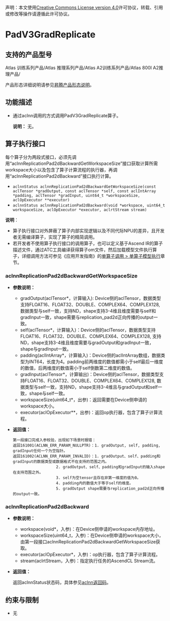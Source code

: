 声明：本文使用[Creative Commons License version 4.0](https://creativecommons.org/licenses/by/4.0/legalcode)许可协议，转载、引用或修改等操作请遵循此许可协议。

# PadV3GradReplicate

## 支持的产品型号

Atlas 训练系列产品/Atlas 推理系列产品/Atlas A2训练系列产品/Atlas 800I A2推理产品/

产品形态详细说明请参见[昇腾产品形态说明](https://www.hiascend.com/document/redirect/CannCommunityProductForm)。

## 功能描述

- 通过aclnn调用的方式调用PadV3GradReplicate算子。

  **说明：**
  无。


## 算子执行接口
每个算子分为两段式接口，必须先调用“aclnnReplicationPad2dBackwardGetWorkspaceSize”接口获取计算所需workspace大小以及包含了算子计算流程的执行器，再调用“aclnnReplicationPad2dBackward”接口执行计算。

- `aclnnStatus aclnnReplicationPad2dBackwardGetWorkspaceSize(const aclTensor *gradOutput, const aclTensor *self, const aclIntArray *padding, aclTensor *gradInput, uint64_t *workspaceSize, aclOpExecutor **executor)`
- `aclnnStatus aclnnReplicationPad2dBackward(void *workspace, uint64_t workspaceSize, aclOpExecutor *executor, aclrtStream stream)`

**说明**：

- 算子执行接口对外屏蔽了算子内部实现逻辑以及不同代际NPU的差异，且开发者无需编译算子，实现了算子的精简调用。
- 若开发者不使用算子执行接口的调用算子，也可以定义基于Ascend IR的算子描述文件，通过ATC工具编译获得算子om文件，然后加载模型文件执行算子，详细调用方法可参见《应用开发指南》的[单算子调用 > 单算子模型执行](https://hiascend.com/document/redirect/CannCommunityCppOpcall)章节。

### aclnnReplicationPad2dBackwardGetWorkspaceSize

- **参数说明：**
  
  - gradOutput(aclTensor*，计算输入): Device侧的aclTensor，数据类型支持FLOAT16、FLOAT32、DOUBLE、COMPLEX64、COMPLEX128, 数据类型与self一致，支持ND，shape支持3-4维且维度需要与self和gradInput一致，shape需要与replication_pad2d正向传播的output一致。
  - self(aclTensor*，计算输入)：Device侧的aclTensor，数据类型支持FLOAT16、FLOAT32、DOUBLE、COMPLEX64、COMPLEX128, 支持ND，shape支持3-4维且维度需要与gradOutput和gradInput一致，shape与gradInput一致。
  - padding(aclIntArray*，计算输入)：Device侧的aclIntArray数组，数据类型为INT64，长度为4。padding前两维度的数值都需小于self最后一维度的数值，后两维度的数值需小于self倒数第二维度的数值。
  - gradInput(aclTensor*，计算输出)：Device侧的aclTensor，数据类型支持FLOAT16、FLOAT32、DOUBLE、COMPLEX64、COMPLEX128, 数据类型与self一致，支持ND，shape支持3-4维且与gradOutput和self一致，shape与self一致。
  - workspaceSize(uint64_t*，出参)：返回需要在Device侧申请的workspace大小。
  - executor(aclOpExecutor**，出参)：返回op执行器，包含了算子计算流程。

- **返回值：**
  ```
  第一段接口完成入参校验，出现如下场景时报错：
  返回161001(ACLNN_ERR_PARAM_NULLPTR)：1. gradOutput, self, padding, gradInput任何一个为空指针。
  返回161002(ACLNN_ERR_PARAM_INVALID)：1. gradOutput、self、padding和gradInput的数据类型或数据格式不在支持的范围之内。
  				     2. gradOutput、self、padding和gradInput的输入shape在支持范围之外。
  				     3. self为空tensor且存在非第一维度的值为0。
  				     4. padding内的数值大于等于self的维度。
  				     5. gradOutput shape需要与replication_pad2d正向传播的output一致。
  ```
### aclnnReplicationPad2dBackward
- **参数说明：**
  
  - workspace(void*，入参)：在Device侧申请的workspace内存地址。
  - workspaceSize(uint64_t，入参)：在Device侧申请的workspace大小，由第一段接口aclnnReplicationPad2dBackwardGetWorkspaceSize获取。
  - executor(aclOpExecutor*，入参)：op执行器，包含了算子计算流程。
  - stream(aclrtStream，入参)：指定执行任务的AscendCL Stream流。
- **返回值：**
  
  返回aclnnStatus状态码，具体参见[aclnn返回码](https://www.hiascend.com/document/detail/zh/CANNCommunityEdition/800alpha003/apiref/aolapi/context/common/aclnn%E8%BF%94%E5%9B%9E%E7%A0%81_fuse.md)。

## 约束与限制
- 无
